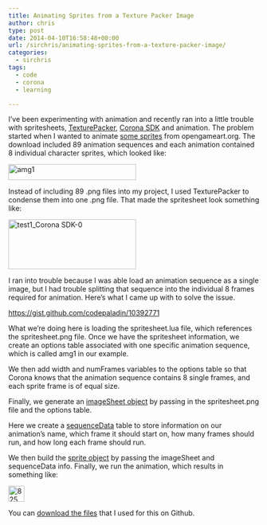 ```yaml
---
title: Animating Sprites from a Texture Packer Image
author: chris
type: post
date: 2014-04-10T16:58:48+00:00
url: /sirchris/animating-sprites-from-a-texture-packer-image/
categories:
  - sirchris
tags:
  - code
  - corona
  - learning

---
```

I&#8217;ve been experimenting with animation and recently ran into a little trouble with spritesheets, [TexturePacker][1], [Corona SDK][2] and animation. The problem started when I wanted to animate [some sprites][3] from opengameart.org. The download included 89 animation sequences and each animation contained 8 individual character sprites, which looked like:
<!--more-->

<div class="inlineimg">
  <img class="wp-image-266 alignnone" alt="amg1" src="/wp-content/uploads/2014/04/amg1-1.png" width="256" height="32" />
</div>

Instead of including 89 .png files into my project, I used TexturePacker to condense them into one .png file. That made the spritesheet look something like:

<div class="inlineimg">
  <img class="alignnone size-full wp-image-268" alt="test1_Corona SDK-0" src="/wp-content/uploads/2014/04/test1_Corona-SDK-01-1.png" width="256" height="100" />
</div>

I ran into trouble because I was able load an animation sequence as a single image, but I had trouble splitting that sequence into the individual 8 frames required for animation. Here&#8217;s what I came up with to solve the issue.

https://gist.github.com/codepaladin/10392771

What we&#8217;re doing here is loading the spritesheet.lua file, which references the spritesheet.png file. Once we have the spritesheet information, we create an options table associated with one specific animation sequence, which is called amg1 in our example.

We then add width and numFrames variables to the options table so that Corona knows that the animation sequence contains 8 single frames, and each sprite frame is of equal size.

Finally, we generate an [imageSheet object][4] by passing in the spritesheet.png file and the options table.



Here we create a [sequenceData][5] table to store information on our animation&#8217;s name, which frame it should start on, how many frames should run, and how long each frame should run.

We then build the [sprite object][6] by passing the imageSheet and sequenceData info. Finally, we run the animation, which results in something like:

<div class="inlineimg">
  <img class="alignnone size-full wp-image-276" alt="825wp" src="/wp-content/uploads/2014/04/825wp-1.gif" width="32" height="32" />
</div>

You can [download the files][7] that I used for this on Github.

 [1]: http://www.codeandweb.com/texturepacker
 [2]: http://coronalabs.com/products/corona-sdk/
 [3]: http://opengameart.org/content/700-sprites
 [4]: http://docs.coronalabs.com/api/library/graphics/newImageSheet.html
 [5]: https://docs.coronalabs.com/api/library/display/newSprite.html#sequence-data
 [6]: https://docs.coronalabs.com/api/library/display/newSprite.html
 [7]: https://github.com/codepaladin/SpriteSheet